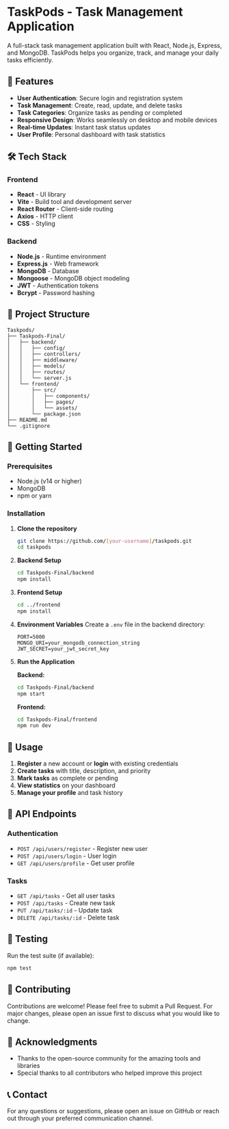 ﻿# TaskPods - Task Management Application

A full-stack task management application built with React, Node.js, Express, and MongoDB. TaskPods helps you organize, track, and manage your daily tasks efficiently.

## 🚀 Features

- **User Authentication**: Secure login and registration system
- **Task Management**: Create, read, update, and delete tasks
- **Task Categories**: Organize tasks as pending or completed
- **Responsive Design**: Works seamlessly on desktop and mobile devices
- **Real-time Updates**: Instant task status updates
- **User Profile**: Personal dashboard with task statistics

## 🛠️ Tech Stack

### Frontend
- **React** - UI library
- **Vite** - Build tool and development server
- **React Router** - Client-side routing
- **Axios** - HTTP client
- **CSS** - Styling

### Backend
- **Node.js** - Runtime environment
- **Express.js** - Web framework
- **MongoDB** - Database
- **Mongoose** - MongoDB object modeling
- **JWT** - Authentication tokens
- **Bcrypt** - Password hashing

## 📁 Project Structure

```
Taskpods/
├── Taskpods-Final/
│   ├── backend/
│   │   ├── config/
│   │   ├── controllers/
│   │   ├── middleware/
│   │   ├── models/
│   │   ├── routes/
│   │   └── server.js
│   └── frontend/
│       ├── src/
│       │   ├── components/
│       │   ├── pages/
│       │   └── assets/
│       └── package.json
├── README.md
└── .gitignore
```

## 🚦 Getting Started

### Prerequisites
- Node.js (v14 or higher)
- MongoDB
- npm or yarn

### Installation

1. **Clone the repository**
   ```bash
   git clone https://github.com/[your-username]/taskpods.git
   cd taskpods
   ```

2. **Backend Setup**
   ```bash
   cd Taskpods-Final/backend
   npm install
   ```

3. **Frontend Setup**
   ```bash
   cd ../frontend
   npm install
   ```

4. **Environment Variables**
   Create a `.env` file in the backend directory:
   ```env
   PORT=5000
   MONGO_URI=your_mongodb_connection_string
   JWT_SECRET=your_jwt_secret_key
   ```

5. **Run the Application**
   
   **Backend:**
   ```bash
   cd Taskpods-Final/backend
   npm start
   ```
   
   **Frontend:**
   ```bash
   cd Taskpods-Final/frontend
   npm run dev
   ```

## 🎯 Usage

1. **Register** a new account or **login** with existing credentials
2. **Create tasks** with title, description, and priority
3. **Mark tasks** as complete or pending
4. **View statistics** on your dashboard
5. **Manage your profile** and task history

## 🔐 API Endpoints

### Authentication
- `POST /api/users/register` - Register new user
- `POST /api/users/login` - User login
- `GET /api/users/profile` - Get user profile

### Tasks
- `GET /api/tasks` - Get all user tasks
- `POST /api/tasks` - Create new task
- `PUT /api/tasks/:id` - Update task
- `DELETE /api/tasks/:id` - Delete task

## 🧪 Testing

Run the test suite (if available):
```bash
npm test
```

## 🤝 Contributing

Contributions are welcome! Please feel free to submit a Pull Request. For major changes, please open an issue first to discuss what you would like to change.

## 🙏 Acknowledgments

- Thanks to the open-source community for the amazing tools and libraries
- Special thanks to all contributors who helped improve this project

## 📞 Contact

For any questions or suggestions, please open an issue on GitHub or reach out through your preferred communication channel.

